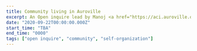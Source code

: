 ```yaml
---
title: Community living in Auroville
excerpt: An Open inquire lead by Manoj <a href="https://aci.auroville.org" target="_blank" rel="nofollow noopener noreferrer">Auroville</a>.
date: "2020-09-22T00:00:00.000Z"
start_time: "TBA"
end_time: "0000"
tags: ["open inquire", "community", "self-organization"]
---
```

